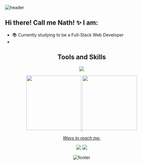 ![header](https://capsule-render.vercel.app/api?type=waving&color=0:f70535,100:4205f7&height=250&&text=Hallo!~👋&fontSize=80&fontAlignY=43&fontAlign=27&fontColor=ebe4c7&animation=twinkling&desc=Welcome%20to%20my%20profile!&descAlign=18&descAlignY=59&section=header)

## Hi there! Call me Nath! ✨ I am:

- 📚 Currently studying to be a Full-Stack Web Developer
- 

<!-- <summary><b>PT-BR</b></summary>

## Olá! 👋 Eu sou Nath! ✨
-->

</details>
  <div align="center">

## Tools and Skills
<p align="center">
  <a href="https://skillicons.dev">
    <img src="https://skillicons.dev/icons?i=git,js,py,github,html,linkedin,md,obsidian,vercel,vscode," />
  </a>
</p>

<div>
<a href="https://github.com/nath-elle">
<img loading="lazy" height="180em" src="https://github-readme-stats.vercel.app/api/top-langs/?username=nath-elle&layout=compact&langs_count=7&theme=bear"/>
<img loading="lazy" height="180em" src="https://github-readme-stats.vercel.app/api?username=nath-elle&show_icons=true&theme=bear&include_all_commits=true&count_private=true"/>
</div>

</details>
  <div align="center">

<p align='center'><i>Ways to reach me:<b></i></b></p>

<div align="center">
    <a href="https://www.linkedin.com/in/nathan-c-santos/" target="_blank"><img src="https://img.shields.io/badge/-LinkedIn-%230077B5?style=for-the-badge&logo=linkedin&logoColor=white" target="_blank"></a>
    <a href = "mailto:nathansantos1708@gmail.com"><img loading="lazy" src="https://img.shields.io/badge/Gmail-D14836?style=for-the-badge&logo=gmail&logoColor=white" target="_blank"></a> 
</div>



<!--
**nath-elle/nath-elle** is a ✨ _special_ ✨ repository because its `README.md` (this file) appears on your GitHub profile.

Here are some ideas to get you started:

- 🔭 I’m currently working on ...
- 🌱 I’m currently learning ...
- 👯 I’m looking to collaborate on ...
- 🤔 I’m looking for help with ...
- 💬 Ask me about ...
- 📫 How to reach me: ...
- 😄 Pronouns: ...
- ⚡ Fun fact: ...
-->

![footer](https://capsule-render.vercel.app/api?type=waving&color=0:f70535,100:4205f7&height=250&text=Bye%20Bye!%20❤️&fontAlign=75&fontAlignY=55&fontsize=90&fontColor=ebe4c7&animation=twinkling&desc=Hope%20to%20see%20you%20soon!&descAlign=67&descAlignY=76&descSize=25&section=footer)
